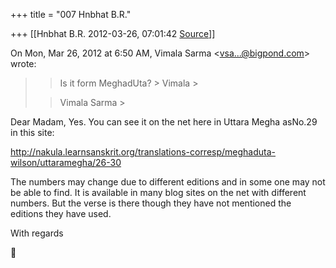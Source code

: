 +++
title = "007 Hnbhat B.R."

+++
[[Hnbhat B.R.	2012-03-26, 07:01:42 [Source](https://groups.google.com/g/samskrita/c/ii5_VHBuT5A)]]



On Mon, Mar 26, 2012 at 6:50 AM, Vimala Sarma \<[vsa...@bigpond.com]()\> wrote:  

> 
> > 
> > Is it form MeghadUta? >
> Vimala >
> 
> > Vimala Sarma >
>   
> > 
> > 

  

  

Dear Madam, Yes. You can see it on the net here in Uttara Megha asNo.29 in this site:

  

<http://nakula.learnsanskrit.org/translations-corresp/meghaduta-wilson/uttaramegha/26-30>

  

The numbers may change due to different editions and in some one may not be able to find. It is available in many blog sites on the net with different numbers. But the verse is there though they have not mentioned the editions they have used.

  

With regards

  





